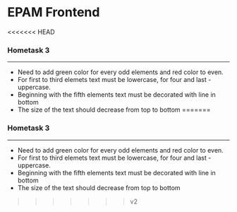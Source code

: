 # EPAM Frontend
<<<<<<< HEAD
### Hometask 3
***
* Need to add green color for every odd elements and red color to even. 
* For first to third elemets text must be lowercase, for four and last - uppercase.
* Beginning with the fifth elements text must be decorated with line in bottom 
* The size of the text should decrease from top to bottom
=======

### Hometask 3
 ***
 * Need to add green color for every odd elements and red color to even. 
 * For first to third elemets text must be lowercase, for four and last - uppercase.
 * Beginning with the fifth elements text must be decorated with line in bottom 
 * The size of the text should decrease from top to bottom
>>>>>>> v2
